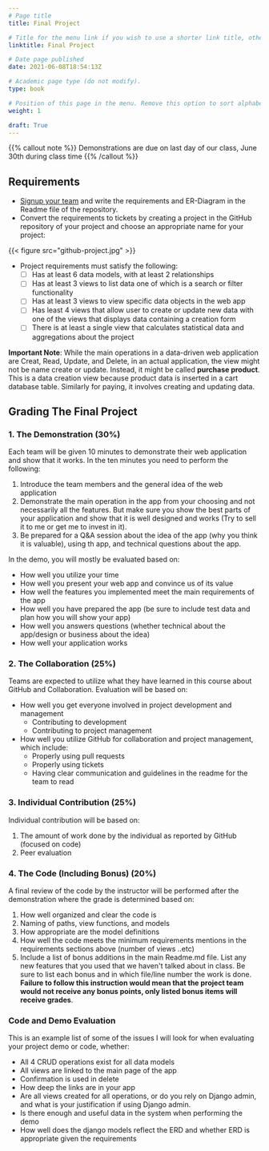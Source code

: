 ```yaml
---
# Page title
title: Final Project

# Title for the menu link if you wish to use a shorter link title, otherwise remove this option.
linktitle: Final Project

# Date page published
date: 2021-06-08T18:54:13Z

# Academic page type (do not modify).
type: book

# Position of this page in the menu. Remove this option to sort alphabetically.
weight: 1

draft: True
---
```


{{% callout note %}}
Demonstrations are due on last day of our class, June 30th during class time
{{% /callout %}}

## Requirements

- [Signup your team](https://classroom.github.com/g/spcUH6KJ) and write the requirements and ER-Diagram in the Readme file of the repository.
- Convert the requirements to tickets by creating a project in the GitHub repository of your project and choose an appropriate name for your project:

{{< figure src="github-project.jpg" >}}

- Project requirements must satisfy the following:
  - [ ] Has at least 6 data models, with at least 2 relationships
  - [ ] Has at least 3 views to list data one of which is a search or filter functionality
  - [ ] Has at least 3 views to view specific data objects in the web app
  - [ ] Has least 4 views that allow user to create or update new data with one of the views that displays data containing a creation form
  - [ ] There is at least a single view that calculates statistical data and aggregations about the project

**Important Note**: While the main operations in a data-driven web application are Creat, Read, Update, and Delete, in an actual application, the view might not be name create or update. Instead, it might be called **purchase product**. This is a data creation view because product data is inserted in a cart database table. Similarly for paying, it involves creating and updating data.

## Grading The Final Project

### 1. The Demonstration (30%)

  Each team will be given 10 minutes to demonstrate their web application and show that it works. In the ten minutes you need to perform the following:
  1. Introduce the team members and the general idea of the web application
  2. Demonstrate the main operation in the app from your choosing and not necessarily all the features. But make sure you show the best parts of your application and show that it is well designed and works (Try to sell it to me or get me to invest in it).
  3. Be prepared for a Q&A session about the idea of the app (why you think it is valuable), using th app, and technical questions about the app.

  In the demo, you will mostly be evaluated based on:
  - How well you utilize your time
  - How well you present your web app and convince us of its value
  - How well the features you implemented meet the main requirements of the app
  - How well you have prepared the app (be sure to include test data and plan how you will show your app)
  - How well you answers questions (whether technical about the app/design or business about the idea)
  - How well your application works


### 2. The Collaboration (25%)

Teams are expected to utilize what they have learned in this course about GitHub and Collaboration. Evaluation will be based on:
- How well you get everyone involved in project development and management
    - Contributing to development
    - Contributing to project management
- How well you utilize GitHub for collaboration and project management, which include:
    - Properly using pull requests
    - Properly using tickets
    - Having clear communication and guidelines in the readme for the team to read


### 3. Individual Contribution (25%)

  Individual contribution will be based on:
  1. The amount of work done by the individual as reported by GitHub (focused on code)
  2. Peer evaluation

### 4. The Code (Including Bonus) (20%)

 A final review of the code by the instructor will be performed after the demonstration where the grade is determined based on:

 1. How well organized and clear the code is 
 2. Naming of paths, view functions, and models
 3. How appropriate are the model definitions
 4. How well the code meets the minimum requirements mentions in the requirements sections above (number of views ..etc)
 5. Include a list of bonus additions in the main Readme.md file. List any new features that you used that we haven't talked about in class. Be sure to list each bonus and in which file/line number the work is done. **Failure to follow this instruction would mean that the project team would not receive any bonus points, only listed bonus items will receive grades**.

### Code and Demo Evaluation

This is an example list of some of the issues I will look for when evaluating your project demo or code, whether:

- All 4 CRUD operations exist for all data models
- All views are linked to the main page of the app
- Confirmation is used in delete
- How deep the links are in your app
- Are all views created for all operations, or do you rely on Django admin, and what is your justification if using Django admin.
- Is there enough and useful data in the system when performing the demo
- How well does the django models reflect the ERD and whether ERD is appropriate given the requirements
